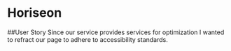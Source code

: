# Horiseon
##User Story
Since our service provides services for optimization I wanted to refract our page to adhere to accessibility standards.

